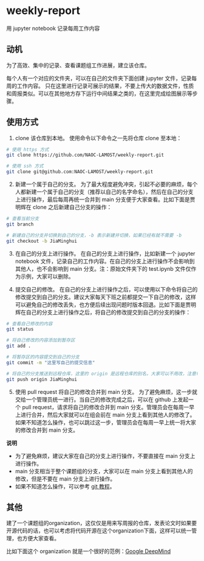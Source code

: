# weekly-report
用 jupyter notebook 记录每周工作内容

## 动机
为了高效、集中的记录、查看课题组工作进展，建立该仓库。

每个人有一个对应的文件夹，可以在自己的文件夹下面创建 jupyter 文件，记录每周的工作内容。
只在这里进行记录可展示的结果，不要上传大的数据文件，性质和周报类似。可以在其他地方存下运行中间结果之类的，在这里完成绘图展示等步骤。

## 使用方式
1. clone 该仓库到本地。
使用命令以下命令之一先将仓库 clone 至本地：

```bash
# 使用 https 方式
git clone https://github.com/NAOC-LAMOST/weekly-report.git

# 使用 ssh 方式
git clone git@github.com:NAOC-LAMOST/weekly-report.git
```

2. 新建一个属于自己的分支。
为了最大程度避免冲突，引起不必要的麻烦，每个人都新建一个属于自己的分支（推荐以自己的名字命名），然后在自己的分支上进行操作，最后每周再统一合并到 main 分支便于大家查看。比如下面是贾明辉在 clone 之后新建自己分支的操作：

```bash
# 查看当前分支
git branch

# 新建自己的分支并切换到自己的分支，-b 表示新建并切换，如果已经有就不需要 -b
git checkout -b JiaMinghui
```

3. 在自己的分支上进行操作。
在自己的分支上进行操作，比如新建一个 jupyter notebook 文件，记录自己的工作内容。在自己的分支上进行操作不会影响到其他人，也不会影响到 main 分支。注：原始文件夹下的 test.ipynb 文件仅作为示例，大家可以删除。

4. 提交自己的修改。
在自己的分支上进行操作之后，可以使用以下命令将自己的修改提交到自己的分支。建议大家每天下班之前都提交一下自己的修改，这样可以避免自己的修改丢失，也方便后续出现问题时版本回退。比如下面是贾明辉在自己的分支上进行操作之后，将自己的修改提交到自己的分支的操作：

```bash
# 查看自己修改的内容
git status

# 将自己修改的内容添加到暂存区
git add .

# 将暂存区的内容提交到自己的分支
git commit -m "这里写自己的提交信息"

# 将自己的分支推送到远程仓库，这里的 origin 是远程仓库的别名，大家可以不用改，注意切换成自己的分支名
git push origin JiaMinghui
```

5. 使用 pull request 将自己的修改合并到 main 分支。
为了避免麻烦，这一步就交给一个管理员统一进行。当自己的修改完成之后，可以在 github 上发起一个 pull request，请求将自己的修改合并到 main 分支。管理员会在每周一早上进行合并，然后大家就可以在组会前在 main 分支上看到其他人的修改了。如果不知道怎么操作，也可以跳过这一步，管理员会在每周一早上统一将大家的修改合并到 main 分支。

**说明**
- 为了避免麻烦，建议大家在自己的分支上进行操作，不要直接在 main 分支上进行操作。
- main 分支相当于整个课题组的分支，大家可以在 main 分支上看到其他人的修改，但是不要在 main 分支上进行操作。
- 如果不知道怎么操作，可以参考 [git 教程](https://www.liaoxuefeng.com/wiki/896043488029600)。

## 其他
建了一个课题组的organization，这仅仅是用来写周报的仓库，发表论文时如果要开源代码的话，也可以考虑将代码开源在这个organization下面，这样可以统一管理，也方便大家查看。

比如下面这个 organization 就是一个很好的范例：[Google DeepMind](https://github.com/google-deepmind)